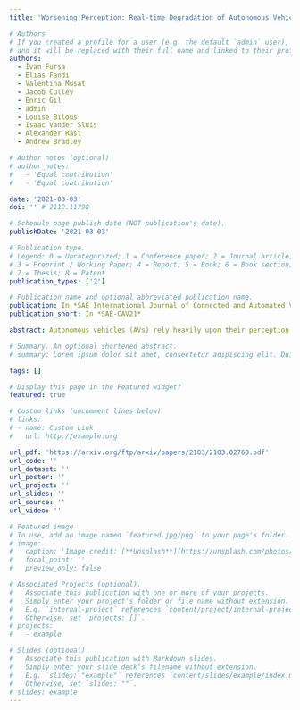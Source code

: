 ```yaml
---
title: 'Worsening Perception: Real-time Degradation of Autonomous Vehicle Perception Performance for Simulation of Adverse Weather Conditions'

# Authors
# If you created a profile for a user (e.g. the default `admin` user), write the username (folder name) here
# and it will be replaced with their full name and linked to their profile.
authors:
  - Ivan Fursa
  - Elias Fandi
  - Valentina Musat
  - Jacob Culley
  - Enric Gil 
  - admin
  - Louise Bilous
  - Isaac Vander Sluis
  - Alexander Rast
  - Andrew Bradley

# Author notes (optional)
# author_notes:
#   - 'Equal contribution'
#   - 'Equal contribution'

date: '2021-03-03'
doi: '' # 2112.11798

# Schedule page publish date (NOT publication's date).
publishDate: '2021-03-03'

# Publication type.
# Legend: 0 = Uncategorized; 1 = Conference paper; 2 = Journal article;
# 3 = Preprint / Working Paper; 4 = Report; 5 = Book; 6 = Book section;
# 7 = Thesis; 8 = Patent
publication_types: ['2']

# Publication name and optional abbreviated publication name.
publication: In *SAE International Journal of Connected and Automated Vehicles (SAE-CAV21)*
publication_short: In *SAE-CAV21*

abstract: Autonomous vehicles (AVs) rely heavily upon their perception subsystems to “see” the environment in which they operate. Unfortunately, the effect of variable weather conditions presents a significant challenge to object detection algorithms, and thus, it is imperative to test the vehicle extensively in all conditions which it may experience. However, the development of robust AV subsystems requires repeatable, controlled testing—while real weather is unpredictable and cannot be scheduled. Real-world testing in adverse conditions is an expensive and time-consuming task, often requiring access to specialist facilities. Simulation is commonly relied upon as a substitute, with increasingly visually realistic representations of the real world being developed. In the context of the complete AV control pipeline, subsystems downstream of perception need to be tested with accurate recreations of the perception system output, rather than focusing on subjective visual realism of the input—whether in simulation or the real world. This study develops the untapped potential of a lightweight weather augmentation method in an autonomous racing vehicle—focusing not on visual accuracy but rather the effect upon perception subsystem performance in real time. With minimal adjustment, the prototype developed in this study can replicate the effects of water droplets on the camera lens and fading light conditions. This approach introduces a latency of less than 8 ms using computer hardware well suited to being carried in the vehicle—rendering it ideal for real-time implementation that can be run during experiments in simulation and augmented reality testing in the real world.

# Summary. An optional shortened abstract.
# summary: Lorem ipsum dolor sit amet, consectetur adipiscing elit. Duis posuere tellus ac convallis placerat. Proin tincidunt magna sed ex sollicitudin condimentum.

tags: []

# Display this page in the Featured widget?
featured: true

# Custom links (uncomment lines below)
# links:
# - name: Custom Link
#   url: http://example.org

url_pdf: 'https://arxiv.org/ftp/arxiv/papers/2103/2103.02760.pdf'
url_code: ''
url_dataset: ''
url_poster: ''
url_project: ''
url_slides: ''
url_source: ''
url_video: ''

# Featured image
# To use, add an image named `featured.jpg/png` to your page's folder.
# image:
#   caption: 'Image credit: [**Unsplash**](https://unsplash.com/photos/pLCdAaMFLTE)'
#   focal_point: ''
#   preview_only: false

# Associated Projects (optional).
#   Associate this publication with one or more of your projects.
#   Simply enter your project's folder or file name without extension.
#   E.g. `internal-project` references `content/project/internal-project/index.md`.
#   Otherwise, set `projects: []`.
# projects:
#   - example

# Slides (optional).
#   Associate this publication with Markdown slides.
#   Simply enter your slide deck's filename without extension.
#   E.g. `slides: "example"` references `content/slides/example/index.md`.
#   Otherwise, set `slides: ""`.
# slides: example
---
```


<!-- {{% callout note %}}
Click the _Cite_ button above to demo the feature to enable visitors to import publication metadata into their reference management software.
{{% /callout %}}

{{% callout note %}}
Create your slides in Markdown - click the _Slides_ button to check out the example.
{{% /callout %}}

Supplementary notes can be added here, including [code, math, and images](https://wowchemy.com/docs/writing-markdown-latex/). -->
